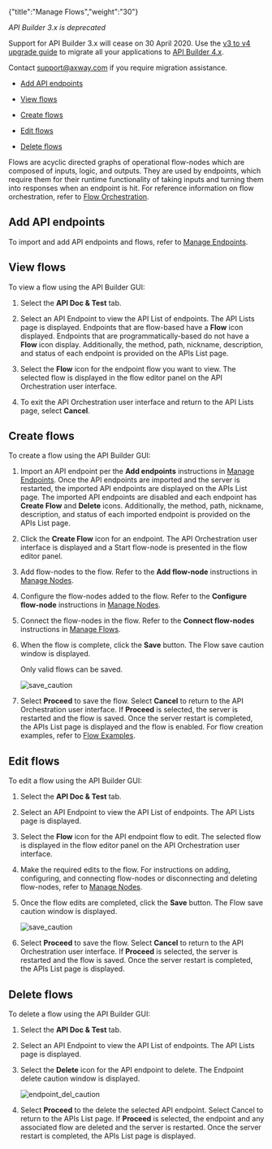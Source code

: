 {"title":"Manage Flows","weight":"30"}

*API Builder 3.x is deprecated*

Support for API Builder 3.x will cease on 30 April 2020. Use the [v3 to v4 upgrade guide](https://docs.axway.com/bundle/API_Builder_4x_allOS_en/page/api_builder_v3_to_v4_upgrade_guide.html) to migrate all your applications to [API Builder 4.x](https://docs.axway.com/bundle/API_Builder_4x_allOS_en/page/api_builder_getting_started_guide.html).

Contact [support@axway.com](mailto:support@axway.com) if you require migration assistance.

* [Add API endpoints](#add-api-endpoints)

* [View flows](#view-flows)

* [Create flows](#create-flows)

* [Edit flows](#edit-flows)

* [Delete flows](#delete-flows)

Flows are acyclic directed graphs of operational flow-nodes which are composed of inputs, logic, and outputs. They are used by endpoints, which require them for their runtime functionality of taking inputs and turning them into responses when an endpoint is hit. For reference information on flow orchestration, refer to [Flow Orchestration](/docs/appc/Axway_API_Builder/API_Builder/API_Builder_Developer_Guide/API_Builder_Flows/Flow_Orchestration/).

## Add API endpoints

To import and add API endpoints and flows, refer to [Manage Endpoints](/docs/appc/Axway_API_Builder/API_Builder/API_Builder_Developer_Guide/API_Builder_Flows/Manage_Endpoints/).

## View flows

To view a flow using the API Builder GUI:

1. Select the **API Doc & Test** tab.

2. Select an API Endpoint to view the API List of endpoints. The API Lists page is displayed. Endpoints that are flow-based have a **Flow** icon displayed. Endpoints that are programmatically-based do not have a **Flow** icon display. Additionally, the method, path, nickname, description, and status of each endpoint is provided on the APIs List page.

3. Select the **Flow** icon for the endpoint flow you want to view. The selected flow is displayed in the flow editor panel on the API Orchestration user interface.

4. To exit the API Orchestration user interface and return to the API Lists page, select **Cancel**.

## Create flows

To create a flow using the API Builder GUI:

1. Import an API endpoint per the **Add endpoints** instructions in [Manage Endpoints](/docs/appc/Axway_API_Builder/API_Builder/API_Builder_Developer_Guide/API_Builder_Flows/Manage_Endpoints/). Once the API endpoints are imported and the server is restarted, the imported API endpoints are displayed on the APIs List page. The imported API endpoints are disabled and each endpoint has **Create Flow** and **Delete** icons. Additionally, the method, path, nickname, description, and status of each imported endpoint is provided on the APIs List page.

2. Click the **Create Flow** icon for an endpoint. The API Orchestration user interface is displayed and a Start flow-node is presented in the flow editor panel.

3. Add flow-nodes to the flow. Refer to the **Add flow-node** instructions in [Manage Nodes](/docs/appc/Axway_API_Builder/API_Builder/API_Builder_Developer_Guide/API_Builder_Flows/Manage_Nodes/).

4. Configure the flow-nodes added to the flow. Refer to the **Configure flow-node** instructions in [Manage Nodes](/docs/appc/Axway_API_Builder/API_Builder/API_Builder_Developer_Guide/API_Builder_Flows/Manage_Nodes/).

5. Connect the flow-nodes in the flow. Refer to the **Connect flow-nodes** instructions in [Manage Flows](#undefined).

6. When the flow is complete, click the **Save** button. The Flow save caution window is displayed.

    Only valid flows can be saved.

    ![save_caution](/Images/appc/download/attachments/51252040/save_caution.png)

7. Select **Proceed** to save the flow. Select **Cancel** to return to the API Orchestration user interface. If **Proceed** is selected, the server is restarted and the flow is saved. Once the server restart is completed, the APIs List page is displayed and the flow is enabled. For flow creation examples, refer to [Flow Examples](/docs/appc/Axway_API_Builder/API_Builder/API_Builder_Developer_Guide/API_Builder_Flows/Manage_Flows/Flow_Examples/).

## Edit flows

To edit a flow using the API Builder GUI:

1. Select the **API Doc & Test** tab.

2. Select an API Endpoint to view the API List of endpoints. The API Lists page is displayed.

3. Select the **Flow** icon for the API endpoint flow to edit. The selected flow is displayed in the flow editor panel on the API Orchestration user interface.

4. Make the required edits to the flow. For instructions on adding, configuring, and connecting flow-nodes or disconnecting and deleting flow-nodes, refer to [Manage Nodes](/docs/appc/Axway_API_Builder/API_Builder/API_Builder_Developer_Guide/API_Builder_Flows/Manage_Nodes/).

5. Once the flow edits are completed, click the **Save** button. The Flow save caution window is displayed.

    ![save_caution](/Images/appc/download/attachments/51252040/save_caution.png)
6. Select **Proceed** to save the flow. Select **Cancel** to return to the API Orchestration user interface. If **Proceed** is selected, the server is restarted and the flow is saved. Once the server restart is completed, the APIs List page is displayed.

## Delete flows

To delete a flow using the API Builder GUI:

1. Select the **API Doc & Test** tab.

2. Select an API Endpoint to view the API List of endpoints. The API Lists page is displayed.

3. Select the **Delete** icon for the API endpoint to delete. The Endpoint delete caution window is displayed.

    ![endpoint_del_caution](/Images/appc/download/attachments/51252040/endpoint_del_caution.png)
4. Select **Proceed** to the delete the selected API endpoint. Select Cancel to return to the APIs List page. If **Proceed** is selected, the endpoint and any associated flow are deleted and the server is restarted. Once the server restart is completed, the APIs List page is displayed.
